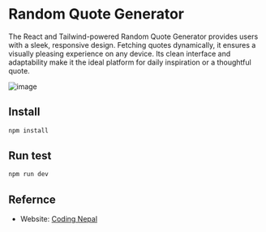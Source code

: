 # Random Quote Generator
The React and Tailwind-powered Random Quote Generator provides users with a sleek, responsive design. Fetching quotes dynamically, it ensures a visually pleasing experience on any device. Its clean interface and adaptability make it the ideal platform for daily inspiration or a thoughtful quote.

![image](https://github.com/Abiekatkam/random-quote-generator/assets/101975840/10449ea8-c262-4817-9311-756887f370d2)

## Install

```sh
npm install 
```

## Run test

```sh
npm run dev
```

## Refernce

* Website: [Coding Nepal](<%= https://www.codingnepalweb.com/random-quote-generator-html-javascript/#google_vignette %>)
